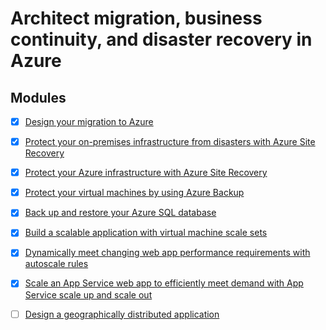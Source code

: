 # Architect migration, business continuity, and disaster recovery in Azure

## Modules

- [x] [Design your migration to Azure](https://docs.microsoft.com/en-us/learn/modules/design-your-migration-to-azure/)
- [x] [Protect your on-premises infrastructure from disasters with Azure Site Recovery](https://docs.microsoft.com/en-us/learn/modules/protect-on-premises-infrastructure-with-azure-site-recovery/)
- [x] [Protect your Azure infrastructure with Azure Site Recovery](https://docs.microsoft.com/en-us/learn/modules/protect-infrastructure-with-site-recovery/)
- [x] [Protect your virtual machines by using Azure Backup](https://docs.microsoft.com/en-us/learn/modules/protect-virtual-machines-with-azure-backup/)
- [x] [Back up and restore your Azure SQL database](https://docs.microsoft.com/en-us/learn/modules/backup-restore-azure-sql/)
- [x] [Build a scalable application with virtual machine scale sets](https://docs.microsoft.com/en-us/learn/modules/build-app-with-scale-sets/)
- [x] [Dynamically meet changing web app performance requirements with autoscale rules](https://docs.microsoft.com/en-us/learn/modules/app-service-autoscale-rules/)
- [x] [Scale an App Service web app to efficiently meet demand with App Service scale up and scale out](https://docs.microsoft.com/en-us/learn/modules/app-service-scale-up-scale-out/)
- [ ] [Design a geographically distributed application](https://docs.microsoft.com/en-us/learn/modules/design-a-geographically-distributed-application/)

